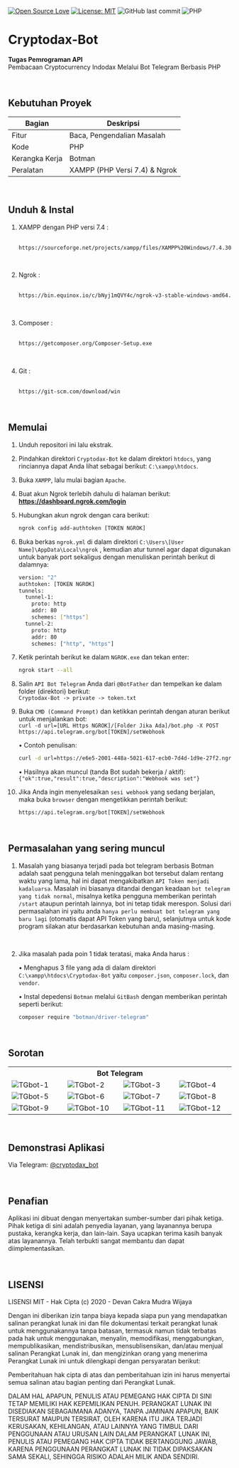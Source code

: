 [![Open Source Love](https://badges.frapsoft.com/os/v1/open-source.svg?style=flat)](https://github.com/ellerbrock/open-source-badges/)
[![License: MIT](https://img.shields.io/badge/License-MIT-blue.svg?logo=github&color=%23F7DF1E)](https://github.com/devancakra/Cryptodax-Bot)
![GitHub last commit](https://img.shields.io/github/last-commit/devancakra/Cryptodax-Bot)
![PHP](https://img.shields.io/badge/-PHP-grey.svg?&logo=PHP&logoColor=white)

# Cryptodax-Bot
<strong>Tugas Pemrograman API</strong><br>
Pembacaan Cryptocurrency Indodax Melalui Bot Telegram Berbasis PHP

<br>

## Kebutuhan Proyek
| Bagian | Deskripsi |
| --- | --- |
| Fitur | Baca, Pengendalian Masalah |
| Kode | PHP |
| Kerangka Kerja | Botman |
| Peralatan | XAMPP (PHP Versi 7.4) & Ngrok |

<br>

## Unduh & Instal
1. XAMPP dengan PHP versi 7.4 :<br><br>
   ```bash
   https://sourceforge.net/projects/xampp/files/XAMPP%20Windows/7.4.30/xampp-windows-x64-7.4.30-1-VC15-installer.exe/download
   ```
<br>
   
2. Ngrok :<br><br>
   ```bash
   https://bin.equinox.io/c/bNyj1mQVY4c/ngrok-v3-stable-windows-amd64.zip
   ```
<br>

3. Composer :<br><br>
   ```bash
   https://getcomposer.org/Composer-Setup.exe
   ```
<br>

4. Git :<br><br>
   ```bash
   https://git-scm.com/download/win
   ```
    
<br>  

## Memulai
1. Unduh repositori ini lalu ekstrak.<br>
2. Pindahkan direktori ``` Cryptodax-Bot ``` ke dalam direktori ``` htdocs ```, yang rinciannya dapat Anda lihat sebagai berikut:
         ```
         C:\xampp\htdocs
         ```.
   
3. Buka ``` XAMPP ```, lalu mulai bagian ``` Apache ```.
4. Buat akun Ngrok terlebih dahulu di halaman berikut: <strong>https://dashboard.ngrok.com/login</strong><br>
5. Hubungkan akun ngrok dengan cara berikut:<br>
   ```bash
   ngrok config add-authtoken [TOKEN NGROK]
   ```

6. Buka berkas ``` ngrok.yml ``` di dalam direktori ``` C:\Users\[User Name]\AppData\Local\ngrok ``` , kemudian atur tunnel agar dapat digunakan untuk banyak port sekaligus dengan menuliskan perintah berikut di dalamnya:<br>
   ```bash
   version: "2"
   authtoken: [TOKEN NGROK]
   tunnels:
     tunnel-1:
       proto: http
       addr: 80
       schemes: ["https"]
     tunnel-2:
       proto: http
       addr: 80
       schemes: ["http", "https"]
   ```
7. Ketik perintah berikut ke dalam ``` NGROK.exe ``` dan tekan enter:
   ```bash
   ngrok start --all
   ```

8. Salin ``` API Bot Telegram ``` Anda dari ``` @BotFather ``` dan tempelkan ke dalam folder (direktori) berikut:<br>
``` Cryptodax-Bot -> private -> token.txt ```
       
9. Buka ``` CMD (Command Prompt) ``` dan ketikkan perintah dengan aturan berikut untuk menjalankan bot:<br>
``` curl -d url=[URL Https NGROK]/[Folder Jika Ada]/bot.php -X POST https://api.telegram.org/bot[TOKEN]/setWebhook ```<br>

    • Contoh penulisan:
    ```bash
    curl -d url=https://e6e5-2001-448a-5021-617-ecb0-7d4d-1d9e-27f2.ngrok-free.app/Cryptodax-Bot/bot.php -X POST https://api.telegram.org/bot1496456979:AAE7MCBAeRznBN3G-E4J65GgVYzHo0oZmog/setWebhook
    ```

    • Hasilnya akan muncul (tanda Bot sudah bekerja / aktif): 
         ```
         {"ok":true,"result":true,"description":"Webhook was set"}
         ```
         
10. Jika Anda ingin menyelesaikan ``` sesi webhook ``` yang sedang berjalan, maka buka ``` browser ``` dengan mengetikkan perintah berikut:<br>
    ```bash
    https://api.telegram.org/bot[TOKEN]/setWebhook
    ```
    
<br>

## Permasalahan yang sering muncul
1. Masalah yang biasanya terjadi pada bot telegram berbasis Botman adalah saat pengguna telah meninggalkan bot tersebut dalam rentang waktu yang lama, hal ini dapat mengakibatkan ``` API Token menjadi kadaluarsa ```. Masalah ini biasanya ditandai dengan keadaan ``` bot telegram yang tidak normal ```, misalnya ketika pengguna memberikan perintah ``` /start ``` ataupun perintah lainnya, bot ini tetap tidak merespon. Solusi dari permasalahan ini yaitu anda ``` hanya perlu membuat bot telegram yang baru lagi ``` (otomatis dapat API Token yang baru), selanjutnya untuk kode program silakan atur berdasarkan kebutuhan anda masing-masing.
<br>

2. Jika masalah pada poin 1 tidak teratasi, maka Anda harus :
   
   • Menghapus 3 file yang ada di dalam direktori ``` C:\xampp\htdocs\Cryptodax-Bot ``` yaitu ``` composer.json ```, ``` composer.lock ```, dan ``` vendor ```.

   • Instal depedensi ``` Botman ``` melalui ``` GitBash ``` dengan memberikan perintah seperti berikut:

   ```bash
   composer require "botman/driver-telegram"
   ```

<br>

## Sorotan
<table>
<tr>
<th colspan="4">Bot Telegram</th>
</tr>
<tr>
<td width="210"><img src="https://github.com/devancakra/Cryptodax-Bot/assets/54527592/a8aa403d-aae6-4fe9-9c6c-6f217ed599a5" alt="TGbot-1"></td>
<td width="210"><img src="https://github.com/devancakra/Cryptodax-Bot/assets/54527592/7bffc607-0692-4b7a-9fd7-8ec2ce848e5d" alt="TGbot-2"></td>
<td width="210"><img src="https://github.com/devancakra/Cryptodax-Bot/assets/54527592/b0dc2f06-5abc-46a1-9fac-68e7432c0225" alt="TGbot-3"></td>
<td width="210"><img src="https://github.com/devancakra/Cryptodax-Bot/assets/54527592/2435cdd7-86b5-4a4e-9935-08d6410a93ea" alt="TGbot-4"></td>
</tr>
<tr>
<td width="210"><img src="https://github.com/devancakra/Cryptodax-Bot/assets/54527592/b3fe335d-e733-4fa2-b626-5fbe13dd754d" alt="TGbot-5"></td>
<td width="210"><img src="https://github.com/devancakra/Cryptodax-Bot/assets/54527592/8a961333-602e-4329-a447-922b45a8b4cf" alt="TGbot-6"></td>
<td width="210"><img src="https://github.com/devancakra/Cryptodax-Bot/assets/54527592/bd00baa9-f206-4aa8-b596-58ac9427368f" alt="TGbot-7"></td>
<td width="210"><img src="https://github.com/devancakra/Cryptodax-Bot/assets/54527592/da6a2b20-cef6-47af-8d0c-e3f82cdaf24b" alt="TGbot-8"></td>
</tr>
<tr>
<td width="210"><img src="https://github.com/devancakra/Cryptodax-Bot/assets/54527592/11320b99-8ea1-4930-9f60-82f83e4647e0" alt="TGbot-9"></td>
<td width="210"><img src="https://github.com/devancakra/Cryptodax-Bot/assets/54527592/f889ff7a-45cf-407c-9d71-bb3511802f4b" alt="TGbot-10"></td>
<td width="210"><img src="https://github.com/devancakra/Cryptodax-Bot/assets/54527592/c845b3ea-7638-4b44-a5be-699a18fd5ab2" alt="TGbot-11"></td>
<td width="210"><img src="https://github.com/devancakra/Cryptodax-Bot/assets/54527592/60eff8ad-5fd8-4865-a113-af107e5edb23" alt="TGbot-12"></td>
</tr>
</table>

<br>

## Demonstrasi Aplikasi
Via Telegram: <a href="http://t.me/cryptodax_bot">@cryptodax_bot</a>

<br>

## Penafian
Aplikasi ini dibuat dengan menyertakan sumber-sumber dari pihak ketiga. Pihak ketiga di sini adalah penyedia layanan, yang layanannya berupa pustaka, kerangka kerja, dan lain-lain. Saya ucapkan terima kasih banyak atas layanannya. Telah terbukti sangat membantu dan dapat diimplementasikan.

<br>

## LISENSI 
LISENSI MIT - Hak Cipta (c) 2020 - Devan Cakra Mudra Wijaya

Dengan ini diberikan izin tanpa biaya kepada siapa pun yang mendapatkan salinan perangkat lunak ini dan file dokumentasi terkait perangkat lunak untuk menggunakannya tanpa batasan, termasuk namun tidak terbatas pada hak untuk menggunakan, menyalin, memodifikasi, menggabungkan, mempublikasikan, mendistribusikan, mensublisensikan, dan/atau menjual salinan Perangkat Lunak ini, dan mengizinkan orang yang menerima Perangkat Lunak ini untuk dilengkapi dengan persyaratan berikut:

Pemberitahuan hak cipta di atas dan pemberitahuan izin ini harus menyertai semua salinan atau bagian penting dari Perangkat Lunak.

DALAM HAL APAPUN, PENULIS ATAU PEMEGANG HAK CIPTA DI SINI TETAP MEMILIKI HAK KEPEMILIKAN PENUH. PERANGKAT LUNAK INI DISEDIAKAN SEBAGAIMANA ADANYA, TANPA JAMINAN APAPUN, BAIK TERSURAT MAUPUN TERSIRAT, OLEH KARENA ITU JIKA TERJADI KERUSAKAN, KEHILANGAN, ATAU LAINNYA YANG TIMBUL DARI PENGGUNAAN ATAU URUSAN LAIN DALAM PERANGKAT LUNAK INI, PENULIS ATAU PEMEGANG HAK CIPTA TIDAK BERTANGGUNG JAWAB, KARENA PENGGUNAAN PERANGKAT LUNAK INI TIDAK DIPAKSAKAN SAMA SEKALI, SEHINGGA RISIKO ADALAH MILIK ANDA SENDIRI.
